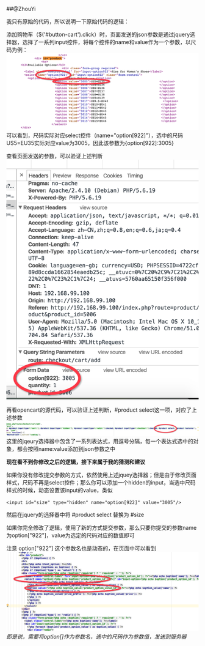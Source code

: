 <!--
author: jibo
date: 2016-06-15
title: Opencart 添加到购物车说明
tags: php, opencart
category: Notes
status: publish
summary:
-->

##@ZhouYi

我只有原始的代码，所以说明一下原始代码的逻辑：

添加购物车（$('#button-cart').click）时，页面发送的json参数是通过jquery选择器，选择了一系列input控件，将每个控件的name和value作为一个参数，以尺码为例：
![此处输入图片的描述][1]
可以看到，尺码实际对应select控件（name="option[922]"），选中的尺码US5=EU35实际对应value为3005，因此该参数为{option[922]:3005}

查看页面发送的参数，可以验证上述判断
![此处输入图片的描述][2]

再看opencart的源代码，可以验证上述判断，#product select这一项，对应了上述参数
![此处输入图片的描述][3]
这里的jqeury选择器中包含了一系列表达式，用逗号分隔，每一个表达式选中的对象，都会按照name:value添加到json参数之中

**现在看不到你修改之后的逻辑，接下来属于我的猜测和建议**

如果你没有修改提交参数的方式，依然使用上述jquey选择器；但是由于修改页面样式，尺码不再是select控件；那么你可以添加一个hidden的input，当选中尺码样式的时候，动态设置该input的value，类似

    <input id="size" type="hidden" name="option[922]" value="3005"/>
然后在jquery的选择器中将 #product select 替换为 #size

如果你完全修改了逻辑，使用了新的方式提交参数，那么只要你提交的参数name为option["922"]，value为选定的尺码对应的数值即可

注意 option["922"] 这个参数名也是动态的，在页面中可以看到
![此处输入图片的描述][4]
*即是说，需要将option[<?php echo $option['product_option_id']; ?>]作为参数名，选中的尺码<?php echo $option_value['product_option_value_id']; ?>作为参数值，发送到服务器*


  [1]: img/opencart/4.png
  [2]: img/opencart/3.png
  [3]: img/opencart/1.png
  [4]: img/opencart/2.png

